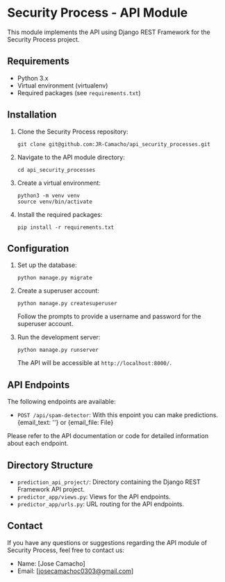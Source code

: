 # Security Process - API Module

This module implements the API using Django REST Framework for the Security Process project.

## Requirements

- Python 3.x
- Virtual environment (virtualenv)
- Required packages (see `requirements.txt`)

## Installation

1. Clone the Security Process repository:

   ```shell
   git clone git@github.com:JR-Camacho/api_security_processes.git
   ```

2. Navigate to the API module directory:

   ```shell
   cd api_security_processes
   ```

3. Create a virtual environment:

   ```shell
   python3 -m venv venv
   source venv/bin/activate
   ```

4. Install the required packages:

   ```shell
   pip install -r requirements.txt
   ```

## Configuration

1. Set up the database:

   ```shell
   python manage.py migrate
   ```

2. Create a superuser account:

   ```shell
   python manage.py createsuperuser
   ```

   Follow the prompts to provide a username and password for the superuser account.

3. Run the development server:

   ```shell
   python manage.py runserver
   ```

   The API will be accessible at `http://localhost:8000/`.

## API Endpoints

The following endpoints are available:

- `POST /api/spam-detector`: With this enpoint you can make predictions. {email_text: ''} or {email_file: File}

Please refer to the API documentation or code for detailed information about each endpoint.

## Directory Structure

- `prediction_api_project/`: Directory containing the Django REST Framework API project.
- `predictor_app/views.py`: Views for the API endpoints.
- `predictor_app/urls.py`: URL routing for the API endpoints.

## Contact

If you have any questions or suggestions regarding the API module of Security Process, feel free to contact us:

- Name: [Jose Camacho]
- Email: [josecamachoc0303@gmail.com]